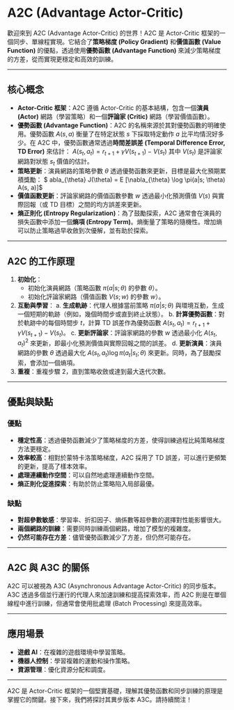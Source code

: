 # A2C (Advantage Actor-Critic)

歡迎來到 A2C (Advantage Actor-Critic) 的世界！A2C 是 Actor-Critic 框架的一個同步、單線程實現。它結合了**策略梯度 (Policy Gradient)** 和**價值函數 (Value Function)** 的優點，透過使用**優勢函數 (Advantage Function)** 來減少策略梯度的方差，從而實現更穩定和高效的訓練。

---

## 核心概念

*   **Actor-Critic 框架**：A2C 遵循 Actor-Critic 的基本結構，包含一個**演員 (Actor)** 網路（學習策略）和一個**評論家 (Critic)** 網路（學習價值函數）。
*   **優勢函數 (Advantage Function)**：A2C 的名稱來源於其對優勢函數的明確使用。優勢函數 $A(s, a)$ 衡量了在特定狀態 $s$ 下採取特定動作 $a$ 比平均情況好多少。在 A2C 中，優勢函數通常透過**時間差誤差 (Temporal Difference Error, TD Error)** 來估計：
    $A(s_t, a_t) = r_{t+1} + \gamma V(s_{t+1}) - V(s_t)$
    其中 $V(s_t)$ 是評論家網路對狀態 $s_t$ 價值的估計。
*   **策略更新**：演員網路的策略參數 $\theta$ 透過優勢函數來更新，目標是最大化預期累積獎勵：
    $ 
abla_{\theta} J(\theta) = E [\nabla_{\theta} \log \pi(a|s; \theta) A(s, a)]$
*   **價值函數更新**：評論家網路的價值函數參數 $w$ 透過最小化預測價值 $V(s)$ 與實際回報（或 TD 目標）之間的均方誤差來更新。
*   **熵正則化 (Entropy Regularization)**：為了鼓勵探索，A2C 通常會在演員的損失函數中添加一個**熵項 (Entropy Term)**。熵衡量了策略的隨機性。增加熵可以防止策略過早收斂到次優解，並有助於探索。

---

## A2C 的工作原理

1.  **初始化**：
    *   初始化演員網路（策略函數 $\pi(a|s; \theta)$ 的參數 $\theta$）。
    *   初始化評論家網路（價值函數 $V(s; w)$ 的參數 $w$）。
2.  **互動與學習**：
    a.  **生成軌跡**：代理人根據當前策略 $\pi(a|s; \theta)$ 與環境互動，生成一個短期的軌跡（例如，幾個時間步或直到終止狀態）。
    b.  **計算優勢函數**：對於軌跡中的每個時間步 $t$，計算 TD 誤差作為優勢函數 $A(s_t, a_t) = r_{t+1} + \gamma V(s_{t+1}) - V(s_t)$。
    c.  **更新評論家**：評論家網路的參數 $w$ 透過最小化 $A(s_t, a_t)^2$ 來更新，即最小化預測價值與實際回報之間的誤差。
    d.  **更新演員**：演員網路的參數 $\theta$ 透過最大化 $A(s_t, a_t) \log \pi(a_t|s_t; \theta)$ 來更新。同時，為了鼓勵探索，會添加一個熵項。
3.  **重複**：重複步驟 2，直到策略收斂或達到最大迭代次數。

---

## 優點與缺點

### 優點

*   **穩定性高**：透過優勢函數減少了策略梯度的方差，使得訓練過程比純策略梯度方法更穩定。
*   **效率較高**：相對於蒙特卡洛策略梯度，A2C 採用了 TD 誤差，可以進行更頻繁的更新，提高了樣本效率。
*   **處理連續動作空間**：可以自然地處理連續動作空間。
*   **熵正則化促進探索**：有助於防止策略陷入局部最優。

### 缺點

*   **對超參數敏感**：學習率、折扣因子、熵係數等超參數的選擇對性能影響很大。
*   **兩個網路的訓練**：需要同時訓練兩個網路，增加了模型的複雜度。
*   **仍然可能存在方差**：儘管優勢函數減少了方差，但仍然可能存在。

---

## A2C 與 A3C 的關係

A2C 可以被視為 A3C (Asynchronous Advantage Actor-Critic) 的同步版本。A3C 透過多個並行運行的代理人來加速訓練和提高探索效率，而 A2C 則是在單個線程中進行訓練，但通常會使用批處理 (Batch Processing) 來提高效率。

---

## 應用場景

*   **遊戲 AI**：在複雜的遊戲環境中學習策略。
*   **機器人控制**：學習複雜的運動和操作策略。
*   **資源管理**：優化資源分配和調度。

---

A2C 是 Actor-Critic 框架的一個堅實基礎，理解其優勢函數和同步訓練的原理是掌握它的關鍵。接下來，我們將探討其異步版本 A3C。請持續關注！
